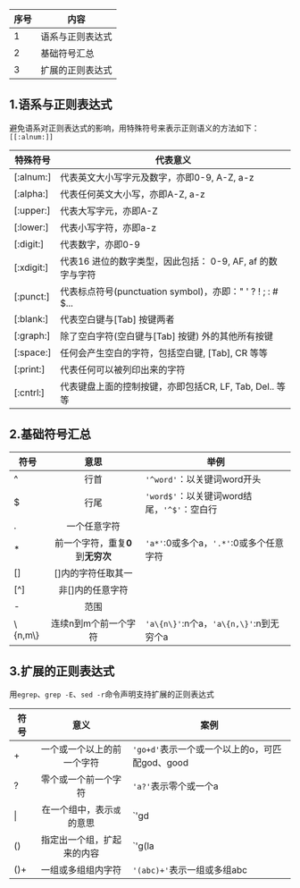 序号|内容
--|--
1|语系与正则表达式
2|基础符号汇总
3|扩展的正则表达式

## 1.语系与正则表达式
避免语系对正则表达式的影响，用特殊符号来表示正则语义的方法如下：`[[:alnum:]]`  

特殊符号|代表意义
--|--
[:alnum:]|代表英文大小写字元及数字，亦即0-9, A-Z, a-z
[:alpha:]|代表任何英文大小写，亦即A-Z, a-z
[:upper:]|代表大写字元，亦即A-Z
[:lower:]|代表小写字符，亦即a-z
[:digit:]|代表数字，亦即0-9
[:xdigit:]|代表16 进位的数字类型，因此包括： 0-9, AF, af 的数字与字符
[:punct:]|代表标点符号(punctuation symbol)，亦即：" ' ? ! ; : # $...
[:blank:]|代表空白键与[Tab] 按键两者
[:graph:]|除了空白字符(空白键与[Tab] 按键) 外的其他所有按键
[:space:]|任何会产生空白的字符，包括空白键, [Tab], CR 等等
[:print:]|代表任何可以被列印出来的字符
[:cntrl:]|代表键盘上面的控制按键，亦即包括CR, LF, Tab, Del.. 等等

## 2.基础符号汇总
符号|意思|举例
--|:--:|--
^|行首|`'^word'`：以关键词word开头   
$|行尾|`'word$'`：以关键词word结尾，`'^$'`：空白行   
.|一个任意字符|   
\*|前一个字符，重复**0**到**无穷次**|`'a*'`:0或多个a，`'.*'`:0或多个任意字符
[]|[]内的字符任取其一|   
[^]|非[]内的任意字符|   
\-|范围|   
\\{n,m\\}|连续n到m个前一个字符|`'a\{n\}'`:n个a，`'a\{n,\}'`:n到无穷个a  

## 3.扩展的正则表达式
用`egrep`、`grep -E`、`sed -r`命令声明支持扩展的正则表达式

符号|意义|案例
--|:--:|--
\+|一个或一个以上的前一个字符|`'go+d'`表示一个或一个以上的o，可匹配god、good  
?|零个或一个前一个字符|`'a?'`表示零个或一个a  
\||在一个组中，表示`或`的意思|`'gd|good|dog'`匹配gd、good、dog  
()|指定出一个组，扩起来的内容|`'g(la|oo)d'`匹配good、glad  
()+|一组或多组组内字符|`'(abc)+'`表示一组或多组abc  

